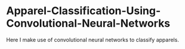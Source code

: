 # Apparel-Classification-Using-Convolutional-Neural-Networks
Here I make use of convolutional neural networks to classify apparels. 
